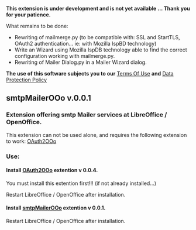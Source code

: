 **This extension is under development and is not yet available ... Thank you for your patience.**

What remains to be done:

- Rewriting of mailmerge.py (to be compatible with: SSL and StartTLS, OAuth2 authentication... ie: with Mozilla IspBD technology)
- Write an Wizard using Mozilla IspDB technology able to find the correct configuration working with mailmerge.py.
- Rewriting of Mailer Dialog.py in a Mailer Wizard dialog.


**The use of this software subjects you to our** [Terms Of Use](https://prrvchr.github.io/smtpMailerOOo/smtpMailerOOo/registration/TermsOfUse_en) **and** [Data Protection Policy](https://prrvchr.github.io/smtpMailerOOo/smtpMailerOOo/registration/PrivacyPolicy_en)


## smtpMailerOOo v.0.0.1


### Extension offering smtp Mailer services at LibreOffice / OpenOffice.

This extension can not be used alone, and requires the following extension to work: [OAuth2OOo](https://github.com/prrvchr/OAuth2OOo/releases/download/v0.0.4/OAuth2OOo.oxt)


### Use:

#### Install [OAuth2OOo](https://github.com/prrvchr/OAuth2OOo/releases/download/v0.0.4/OAuth2OOo.oxt) extention v 0.0.4.

You must install this extention first!!! (if not already installed...)

Restart LibreOffice / OpenOffice after installation.

#### Install [smtpMailerOOo](https://github.com/prrvchr/gContactOOo/releases/download/v0.0.1/smtpMailerOOo.oxt) extention v 0.0.1.

Restart LibreOffice / OpenOffice after installation.
